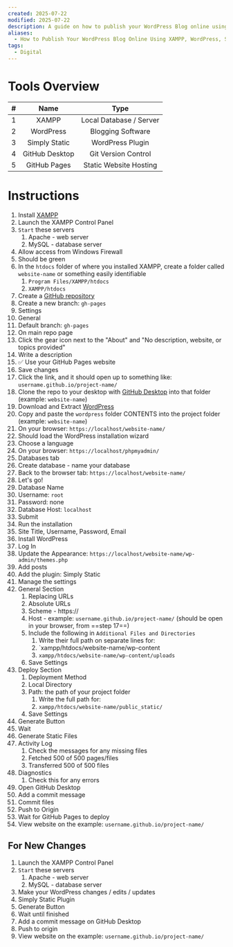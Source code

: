 ```yaml
---
created: 2025-07-22
modified: 2025-07-22
description: A guide on how to publish your WordPress Blog online using XAMPP, WordPress, Simply Static, GitHub Desktop, and GitHub Pages
aliases:
  - How to Publish Your WordPress Blog Online Using XAMPP, WordPress, Simply Static, GitHub Desktop, and GitHub Pages
tags:
  - Digital
---
```


# Tools Overview

|  #  |      Name      |          Type           |
| :-: | :------------: | :---------------------: |
|  1  |     XAMPP      | Local Database / Server |
|  2  |   WordPress    |    Blogging Software    |
|  3  | Simply Static  |    WordPress Plugin     |
|  4  | GitHub Desktop |   Git Version Control   |
|  5  |  GitHub Pages  | Static Website Hosting  |

# Instructions

1. Install [XAMPP](https://www.apachefriends.org/index.html)
2. Launch the XAMPP Control Panel
3. `Start` these servers
    1. Apache - web server
    2. MySQL - database server
4. Allow access from Windows Firewall
5. Should be green
6. In the `htdocs` folder of where you installed XAMPP, create a folder called `website-name` or something easily identifiable
    1. `Program Files/XAMPP/htdocs`
    2. `XAMPP/htdocs`
7. Create a [GitHub repository](https://github.com/)
8. Create a new branch: `gh-pages`
9. Settings
10. General
11. Default branch: `gh-pages`
12. On main repo page
13. Click the gear icon next to the "About" and "No description, website, or topics provided"
14. Write a description
15. ✅ Use your GitHub Pages website
16. Save changes
17. Click the link, and it should open up to something like: `username.github.io/project-name/ `
18. Clone the repo to your desktop with [GitHub Desktop](https://github.com/apps/desktop) into that folder (example: `website-name`)
19. Download and Extract [WordPress](https://wordpress.org/download/)
20. Copy and paste the `wordpress` folder CONTENTS into the project folder (example: `website-name`)
21. On your browser: `https://localhost/website-name/`
22. Should load the WordPress installation wizard
23. Choose a language
24. On your browser: `https://localhost/phpmyadmin/`
25. Databases tab
26. Create database - name your database
27. Back to the browser tab: `https://localhost/website-name/`
28. Let's go!
29. Database Name
30. Username: `root`
31. Password: none
32. Database Host: `localhost`
33. Submit
34. Run the installation
35. Site Title, Username, Password, Email
36. Install WordPress
37. Log In
38. Update the Appearance: `https://localhost/website-name/wp-admin/themes.php`
39. Add posts
40. Add the plugin: Simply Static
41. Manage the settings
42. General Section
    1. Replacing URLs
    2. Absolute URLs
    3. Scheme - https://
    4. Host - example: `username.github.io/project-name/` (should be open in your browser, from ==step 17==)
    5. Include the following in `Additional Files and Directories`
        1. Write their full path on separate lines for:
        2. `xampp/htdocs/website-name/wp-content
        3. `xampp/htdocs/website-name/wp-content/uploads`
    6. Save Settings
43. Deploy Section
    1. Deployment Method
    2. Local Directory
    3. Path: the path of your project folder
        1. Write the full path for:
        2. `xampp/htdocs/website-name/public_static/`
    4. Save Settings
44. Generate Button
45. Wait
46. Generate Static Files
47. Activity Log
    1. Check the messages for any missing files
    2. Fetched 500 of 500 pages/files
    3. Transferred 500 of 500 files
48. Diagnostics
    1. Check this for any errors
49. Open GitHub Desktop
50. Add a commit message
51. Commit files
52. Push to Origin
53. Wait for GitHub Pages to deploy
54. View website on the example: `username.github.io/project-name/ `

## For New Changes

1. Launch the XAMPP Control Panel
2. `Start` these servers
    1. Apache - web server
    2. MySQL - database server
3. Make your WordPress changes / edits / updates
4. Simply Static Plugin
5. Generate Button
6. Wait until finished
7. Add a commit message on GitHub Desktop
8. Push to origin
9. View website on the example: `username.github.io/project-name/ `
